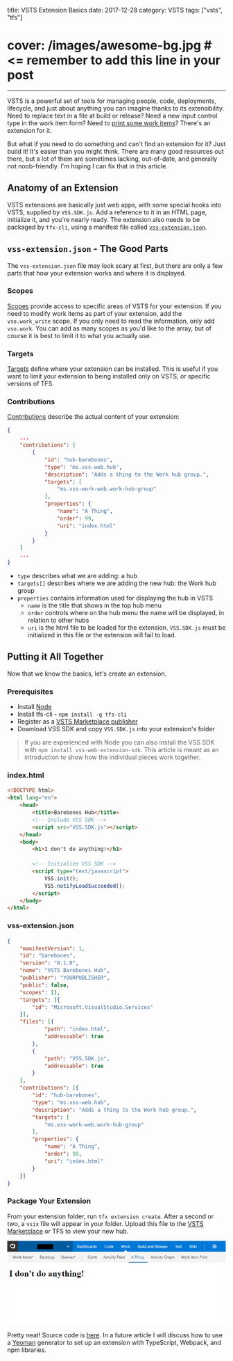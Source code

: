 title: VSTS Extension Basics
date: 2017-12-28
category: VSTS
tags: ["vsts", "tfs"]
# cover: /images/awesome-bg.jpg  # <= remember to add this line in your post
---

VSTS is a powerful set of tools for managing people, code, deployments, lifecycle, and just about anything you can imagine thanks to its extensibility. Need to replace text in a file at build or release? <!-- more -->Need a new input control type in the work item form? Need to [print some work items](https://marketplace.visualstudio.com/items?itemName=mrtarantula.wiprint)? There's an extension for it.

But what if you need to do something and can't find an extension for it? Just build it! It's easier than you might think. There are many good resources out there, but a lot of them are sometimes lacking, out-of-date, and generally not noob-friendly. I'm hoping I can fix that in this article. 

## Anatomy of an Extension

VSTS extensions are basically just web apps, with some special hooks into VSTS, supplied by `VSS.SDK.js`. Add a reference to it in an HTML page, initialize it, and you're nearly ready. The extension also needs to be packaged by `tfx-cli`, using a manifest file called [`vss-extension.json`](https://docs.microsoft.com/en-us/vsts/extend/develop/manifest).

## `vss-extension.json` - The Good Parts

The `vss-extension.json` file may look scary at first, but there are only a few parts that how your extension works and where it is displayed.

### Scopes

[Scopes](https://docs.microsoft.com/en-us/vsts/extend/develop/manifest#scopes) provide access to specific areas of VSTS for your extension. If you need to modify work items as part of your extension, add the `vso.work_write` scope. If you only need to read the information, only add `vso.work`. You can add as many scopes as you'd like to the array, but of course it is best to limit it to what you actually use.

### Targets

[Targets](https://docs.microsoft.com/en-us/vsts/extend/develop/manifest#installation-targets) define where your extension can be installed. This is useful if you want to limit your extension to being installed only on VSTS, or specific versions of TFS.

### Contributions
[Contributions](https://docs.microsoft.com/en-us/vsts/extend/develop/contributions-overview) describe the actual content of your extension:

```json
{
    ...
    "contributions": [
        {
            "id": "hub-barebones",
            "type": "ms.vss-web.hub",
            "description": "Adds a thing to the Work hub group.",
            "targets": [
                "ms.vss-work-web.work-hub-group"
            ],
            "properties": {
                "name": "A Thing",
                "order": 99,
                "uri": "index.html"
            }
        }
    ]
    ...
}
```

- `type` describes what we are adding: a hub
- `targets[]` describes where we are adding the new hub: the Work hub group
- `properties` contains information used for displaying the hub in VSTS
    - `name` is the title that shows in the top hub menu
    - `order` controls where on the hub menu the name will be displayed, in relation to other hubs
    - `uri` is the html file to be loaded for the extension. `VSS.SDK.js` must be initialized in this file or the extension will fail to load.

## Putting it All Together

Now that we know the basics, let's create an extension.

### Prerequisites

- Install [Node](https://nodejs.org/en/download/)
- Install tfs-cli - `npm install -g tfs-cli`
- Register as a [VSTS Marketplace publisher](http://aka.ms/vsmarketplace-manage)
- Download VSS SDK and copy `VSS.SDK.js` into your extension's folder

>If you are experienced with Node you can also install the VSS SDK with `npm install vss-web-extension-sdk`. This article is meant as an introduction to show how the individual pieces work together.

### index.html

```html
<!DOCTYPE html>
<html lang="en">
    <head>
        <title>Barebones Hub</title>
        <!-- Include VSS SDK -->
        <script src="VSS.SDK.js"></script>
    </head>
    <body>
        <h1>I don't do anything!</h1>
        
        <!-- Initialize VSS SDK -->
        <script type="text/javascript">
            VSS.init();
            VSS.notifyLoadSucceeded();
        </script>
    </body>
</html>
```

### vss-extension.json

```json
{
    "manifestVersion": 1,
    "id": "barebones",
    "version": "0.1.0",
    "name": "VSTS Barebones Hub",
    "publisher": "YOURPUBLISHER",
    "public": false,
    "scopes": [],
    "targets": [{
        "id": "Microsoft.VisualStudio.Services"
    }],
    "files": [{
            "path": "index.html",
            "addressable": true
        },
        {
            "path": "VSS.SDK.js",
            "addressable": true
        }
    ],
    "contributions": [{
        "id": "hub-barebones",
        "type": "ms.vss-web.hub",
        "description": "Adds a thing to the Work hub group.",
        "targets": [
            "ms.vss-work-web.work-hub-group"
        ],
        "properties": {
            "name": "A Thing",
            "order": 99,
            "uri": "index.html"
        }
    }]
}
```

### Package Your Extension

From your extension folder, run `tfx extension create`. After a second or two, a `vsix` file will appear in your folder. Upload this file to the [VSTS Marketplace](https://marketplace.visualstudio.com/manage) or TFS to view your new hub.

![A Thing VSTS hub](images/thinghub.png)

Pretty neat! Source code is [here](https://github.com/mrtarantula/vsts-barebones-hub). In a future article I will discuss how to use a [Yeoman](http://yeoman.io) generator to set up an extension with TypeScript, Webpack, and npm libraries.